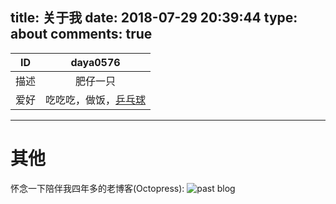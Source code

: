 title: 关于我
date: 2018-07-29 20:39:44
type: about
comments: true
---

| ID | daya0576 |
| --- | :-: |
| 描述 | 肥仔一只  |
| 爱好 | 吃吃吃，做饭，[乒乓球](/blog/20160711/tablet-tennis/) |

---

# 其他
怀念一下陪伴我四年多的老博客(Octopress):
![past blog](https://zblog-static.oss-cn-hangzhou.aliyuncs.com/octopress.gif)

